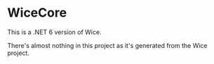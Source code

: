 # WiceCore
This is a .NET 6 version of Wice.

There's almost nothing in this project as it's generated from the Wice project.
